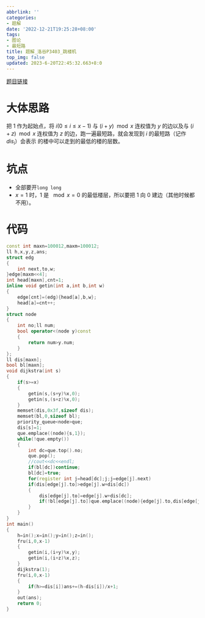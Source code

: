 ```yaml
---
abbrlink: ''
categories:
- 题解
date: '2022-12-21T19:25:28+08:00'
tags:
- 图论
- 最短路
title: 题解_洛谷P3403_跳楼机
top_img: false
updated: 2023-6-20T22:45:32.663+8:0
---
```

[题目链接](https://www.luogu.com.cn/problem/P3403)

# 大体思路

把 $1$ 作为起始点，将 $i(0\leqslant i\leqslant x-1)$ 与 $(i+y)\mod x$ 连权值为 $y$ 的边以及与 $(i+z)\mod x$ 连权值为 $z$ 的边，跑一遍最短路，就会发现到 $i$ 的最短路（记作 $dis_i$）会表示 $%x==i$ 的楼中可以走到的最低的楼的层数。

# 坑点

+ 全部要开`long long`
+ $x=1$ 时，$1$ 是 $\mod x=0$ 的最低楼层，所以要把 $1$ 向 $0$ 建边（其他时候都不用）。

# 代码

```c++
const int maxn=100012,maxm=100012;
ll h,x,y,z,ans;
struct edg
{
	int next,to,w;
}edge[maxm<<4];
int head[maxn],cnt=1;
inline void getin(int a,int b,int w)
{
	edge[cnt]=(edg){head[a],b,w};
	head[a]=cnt++;
}
struct node
{
	int no;ll num;
	bool operator<(node y)const
	{
		return num>y.num;
	}
};
ll dis[maxn];
bool bl[maxn];
void dijkstra(int s)
{
	if(s>=x)
	{
		getin(s,(s+y)%x,0);
		getin(s,(s+z)%x,0);
	}
	memset(dis,0x3f,sizeof dis);
	memset(bl,0,sizeof bl);
	priority_queue<node>que;
	dis[s]=1;
	que.emplace((node){s,1});
	while(!que.empty())
	{
		int dc=que.top().no;
		que.pop();
		//cout<<dc<<endl;
		if(bl[dc])continue;
		bl[dc]=true;
		for(register int j=head[dc];j;j=edge[j].next)
		if(dis[edge[j].to]>edge[j].w+dis[dc])
		{
			dis[edge[j].to]=edge[j].w+dis[dc];
			if(!bl[edge[j].to])que.emplace((node){edge[j].to,dis[edge[j].to]});
		}
	}
}
int main()
{
	h=in();x=in();y=in();z=in();
	fru(i,0,x-1)
	{
		getin(i,(i+y)%x,y);
		getin(i,(i+z)%x,z);
	}
	dijkstra(1);
	fru(i,0,x-1)
	{
		if(h>=dis[i])ans+=(h-dis[i])/x+1;
	}
	out(ans);
    return 0;
}
```
